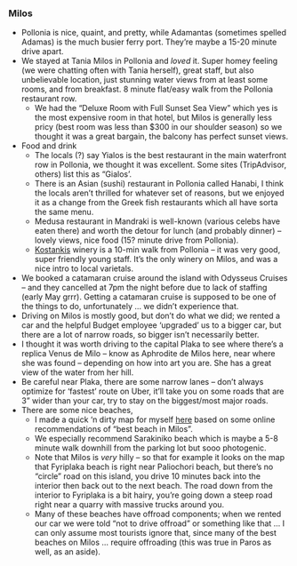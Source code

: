 
### Milos

- Pollonia is nice, quaint, and pretty, while Adamantas (sometimes spelled Adamas) is the much busier ferry port. They’re maybe a 15-20 minute drive apart.
- We stayed at Tania Milos in Pollonia and *loved* it. Super homey feeling (we were chatting often with Tania herself), great staff, but also unbelievable location, just stunning water views from at least some rooms, and from breakfast. 8 minute flat/easy walk from the Pollonia restaurant row.
  - We had the “Deluxe Room with Full Sunset Sea View” which yes is the most expensive room in that hotel, but Milos is generally less pricy (best room was less than $300 in our shoulder season) so we thought it was a great bargain, the balcony has perfect sunset views. 
- Food and drink
  - The locals (?) say Yialos is the best restaurant in the main waterfront row in Pollonia, we thought it was excellent. Some sites (TripAdvisor, others) list this as “Gialos’. 
  - There is an Asian (sushi) restaurant in Pollonia called Hanabi, I think the locals aren’t thrilled for whatever set of reasons, but we enjoyed it as a change from the Greek fish restaurants which all have sorta the same menu.
  - Medusa restaurant in Mandraki is well-known (various celebs have eaten there) and worth the detour for lunch (and probably dinner) – lovely views, nice food (15? minute drive from Pollonia).
  - [Kostankis](https://kostantakiswinery.com/) winery is a 10-min walk from Pollonia – it was very good, super friendly young staff. It’s the only winery on Milos, and was a nice intro to local varietals.  
- We booked a catamaran cruise around the island with Odysseus Cruises – and they cancelled at 7pm the night before due to lack of staffing (early May grrr). Getting a catamaran cruise is supposed to be one of the things to do, unfortunately … we didn’t experience that.
- Driving on Milos is mostly good, but don’t do what we did; we rented a car and the helpful Budget employee ‘upgraded’ us to a bigger car, but there are a lot of narrow roads, so bigger isn’t necessarily better.
- I thought it was worth driving to the capital Plaka to see where there’s a replica Venus de Milo – know as Aphrodite de Milos here, near where she was found – depending on how into art you are.  She has a great view of the water from her hill.
- Be careful near Plaka, there are some narrow lanes – don’t always optimize for ‘fastest’ route on Uber, it’ll take you on some roads that are 3” wider than your car, try to stay on the biggest/most major roads.
- There are some nice beaches, 
  - I made a quick ‘n dirty map for myself [here](https://www.google.com/maps/d/edit?mid=10STMCKq4Tnfg4n-Z_B0SCEIKhQogt8I&usp=sharing) based on some online recommendations of “best beach in Milos”.
  - We especially recommend Sarakiniko beach which is maybe a 5-8 minute walk downhill from the parking lot but sooo photogenic. 
  - Note that Milos is *very* hilly – so that for example it looks on the map that Fyriplaka beach is right near Paliochori beach, but there’s no “circle” road on this island, you drive 10 minutes back into the interior then back out to the next beach. The road down from the interior to Fyriplaka is a bit hairy, you’re going down a steep road right near a quarry with massive trucks around you.
  - Many of these beaches have offroad components; when we rented our car we were told “not to drive offroad” or something like that … I can only assume most tourists ignore that, since many of the best beaches on Milos … require offroading (this was true in Paros as well, as an aside). 
